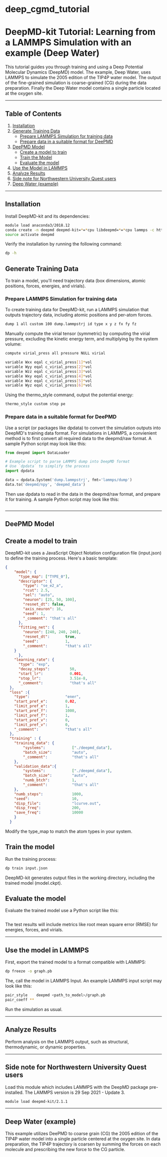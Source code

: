 # deep_cgmd_tutorial
# DeepMD-kit Tutorial: Learning from a LAMMPS Simulation with an example (Deep Water)

This tutorial guides you through training and using a Deep Potential Molecular Dynamics (DeepMD) model. The example, Deep Water, uses LAMMPS to simulate the 2005 edition of the TIP4P water model. The output of the fine-grained simulation is coarse-grained (CG) during the data preparation. Finally the Deep Water model contains a single particle located at the oxygen site.

---

## Table of Contents

1. [Installation](#installation)
2. [Generate Training Data](#generate-training-data)
    - [Prepare LAMMPS Simulation for training data](#prepare-lammps-simulation-for-training-data)
    - [Prepare data in a suitable format for DeePMD](#prepare-data-in-a-suitable-format-for-deepmd)
3. [DeePMD Model](#deepmd-model)
    - [Create a model to train](#create-a-model-to-train)
    - [Train the Model](#train-the-model)
    - [Evaluate the model](#evaluate-the-model)
4. [Use the Model in LAMMPS](#use-the-model-in-lammps)
5. [Analyze Results](#analyze-results)
6. [Side note for Northwestern University Quest users](#side-note-for-northwestern-university-quest-users)
7. [Deep Water (example)](#deep-water-example)

---

## Installation

Install DeepMD-kit and its dependencies:

```bash
module load anaconda3/2018.12
conda create -n deepmd deepmd-kit=*=*cpu libdeepmd=*=*cpu lammps -c https://conda.deepmodeling.org
source activate deepmd
```

Verify the installation by running the following command:

```bash
dp -h
```

## Generate Training Data
To train a model, you'll need trajectory data (box dimensions, atomic positions, forces, energies, and virials).

### Prepare LAMMPS Simulation for training data

To create training data for DeepMD-kit, run a LAMMPS simulation that outputs trajectory data, including atomic positions and per-atom forces. 
```bash
dump 1 all custom 100 dump.lammpstrj id type x y z fx fy fz
```

Manually compute the virial tensor (symmetric) by computing the virial pressure, excluding the kinetic energy term, and multiplying by the system volume:

```bash
compute virial_press all pressure NULL virial

variable Wxx eqal c_virial_press[1]*vol
variable Wyy eqal c_virial_press[2]*vol
variable Wzz eqal c_virial_press[3]*vol
variable Wxy eqal c_virial_press[4]*vol
variable Wxz eqal c_virial_press[5]*vol
variable Wyz eqal c_virial_press[6]*vol
```




Using the thermo_style command, output the potential energy:

```bash
thermo_style custom step pe
```

### Prepare data in a suitable format for DeePMD
Use a script (or packages like dpdata) to convert the simulation outputs into DeepMD's training data format. For simulations in LAMMPS, a convienient method is to first convert all required data to the deepmd/raw format. A sample Python script may look like this:

```python
from deepmd import DataLoader

# Example script to parse LAMMPS dump into DeepMD format
# Use `dpdata` to simplify the process
import dpdata

data = dpdata.System('dump.lammpstrj', fmt='lammps/dump')
data.to('deepmd/npy', 'deepmd_data')
```
Then use dpdata to read in the data in the deepmd/raw format, and prepare it for training. A sample Python script may look like this:

```python
```

---

## DeePMD Model

## Create a model to train
DeepMD-kit uses a JavaScript Object Notation configuration file (input.json) to define the training process. Here's a basic template:

```json
{
    "model": {
      "type_map": ["TYPE_0"],   
      "descriptor": {
        "type": "se_e2_a",
        "rcut": 2.5,
        "sel": "auto",
        "neuron": [25, 50, 100],
        "resnet_dt": false,
        "axis_neuron": 16,                  
        "seed": 1,
        "_comment": "that's all"        
      },
      "fitting_net": {
        "neuron": [240, 240, 240],
        "resnet_dt":       true,
        "seed":            1,
        "_comment":        "that's all"
    }
      },
    "learning_rate": {
      "type": "exp",
      "decay_steps":         50,
      "start_lr":            0.001,    
      "stop_lr":             3.51e-8,
      "_comment":            "that's all"
  },
  "loss" :{
    "type":                "ener",
    "start_pref_e":        0.02,
    "limit_pref_e":        1,
    "start_pref_f":        1000,
    "limit_pref_f":        1,
    "start_pref_v":        0,
    "limit_pref_v":        0,
    "_comment":            "that's all"
  },
  "training" : {
    "training_data": {
        "systems":            ["./deepmd_data"],     
        "batch_size":         "auto",                       
        "_comment":           "that's all"
    },
    "validation_data":{
        "systems":            ["./deepmd_data"],
        "batch_size":         "auto",               
        "numb_btch":          1,
        "_comment":           "that's all"
    },
    "numb_steps":             1000,                           
    "seed":                   10,
    "disp_file":              "lcurve.out",
    "disp_freq":              200,
    "save_freq":              10000
    }
  }
```

Modify the type_map to match the atom types in your system.


## Train the model
Run the training process:

```bash
dp train input.json
```

DeepMD-kit generates output files in the working directory, including the trained model (model.ckpt).



## Evaluate the model
Evaluate the trained model use a Python script like this:

```python
```
The test results will include metrics like root mean square error (RMSE) for energies, forces, and virials.

---
## Use the model in LAMMPS

First, export the trained model to a format compatible with LAMMPS:

```bash
dp freeze -o graph.pb
```

The, call the model in LAMMPS Input. An example LAMMPS input script may look like this:

```bash
pair_style    deepmd <path_to_model>/graph.pb
pair_coeff **
```
Run the simulation as usual.

---
## Analyze Results
Perform analysis on the LAMMPS output, such as structural, thermodynamic, or dynamic properties.



---
## Side note for Northwestern University Quest users
Load this module which includes LAMMPS with the DeepMD package pre-installed. The LAMMPS version is 29 Sep 2021 - Update 3.

```bash
module load deepmd-kit/2.1.1
```

---
## Deep Water (example)
This example utilizes DeePMD to coarse grain (CG) the 2005 edition of the TIP4P water model into a single particle centered at the oxygen site. In data preparation, the TIP4P trajectory is coarsen by summing the forces on each molecule and prescribing the new force to the CG particle.





